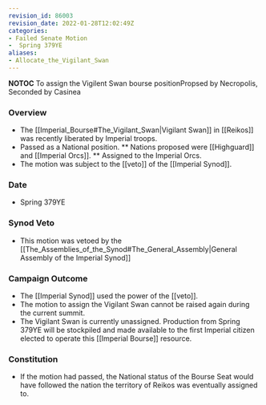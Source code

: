 ```yaml
---
revision_id: 86003
revision_date: 2022-01-28T12:02:49Z
categories:
- Failed Senate Motion
-  Spring 379YE
aliases:
- Allocate_the_Vigilant_Swan
---
```




__NOTOC__
To assign the Vigilent Swan bourse positionPropsed by Necropolis, Seconded by Casinea 

### Overview
* The [[Imperial_Bourse#The_Vigilant_Swan|Vigilant Swan]] in [[Reikos]] was recently liberated by Imperial troops.
* Passed as a National position.
** Nations proposed were [[Highguard]] and [[Imperial Orcs]].
** Assigned to the Imperial Orcs.
* The motion was subject to the [[veto]] of the [[Imperial Synod]].

### Date
* Spring 379YE

### Synod Veto
* This motion was vetoed by the [[The_Assemblies_of_the_Synod#The_General_Assembly|General Assembly of the Imperial Synod]]

### Campaign Outcome
* The [[Imperial Synod]] used the power of the [[veto]].
* The motion to assign the Vigilant Swan cannot be raised again during the current summit.
* The Vigilant Swan is currently unassigned. Production from Spring 379YE will be stockpiled and made available to the first Imperial citizen elected to operate this [[Imperial Bourse]] resource.

### Constitution
* If the motion had passed, the National status of the Bourse Seat would have followed the nation the territory of Reikos was eventually assigned to.